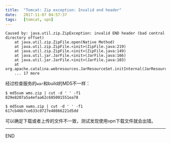 ```yaml
---
title:  "Tomcat: Zip exception: Invalid end header"
date:   2017-11-07 04:57:37
tags:   [tomcat, vpn]
---
```


```
Caused by: java.util.zip.ZipException: invalid END header (bad central directory offset)
	at java.util.zip.ZipFile.open(Native Method)
	at java.util.zip.ZipFile.<init>(ZipFile.java:219)
	at java.util.zip.ZipFile.<init>(ZipFile.java:149)
	at java.util.jar.JarFile.<init>(JarFile.java:166)
	at java.util.jar.JarFile.<init>(JarFile.java:103)
	at org.apache.catalina.webresources.JarResourceSet.initInternal(JarResourceSet.java:88)
	... 17 more
```

经过检查服务的`war`和build的MD5不一样：

```
$ md5sum wms.zip | cut -d ' ' -f1
829e8207a5a4efaa62c685001551ea78
```

```
$ md5sum xwms.zip | cut -d ' ' -f1
617cb46b7ce633c0727e40866221d5dd
```

可以确定下载或者上传的文件不一致，测试发现使用vpn下载文件就会出错。


---
END

